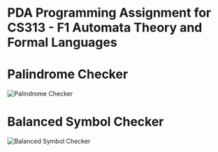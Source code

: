 # PDA Programming Assignment for CS313 - F1 Automata Theory and Formal Languages

# Palindrome Checker
![Palindrome Checker](https://user-images.githubusercontent.com/111823676/204269086-06ba1190-433e-4985-a399-3ff0d6644ae8.png)

# Balanced Symbol Checker
![Balanced Symbol Checker](https://user-images.githubusercontent.com/111823676/204269125-924f09d8-5c67-473b-9014-a2cf1c222d7d.png)
